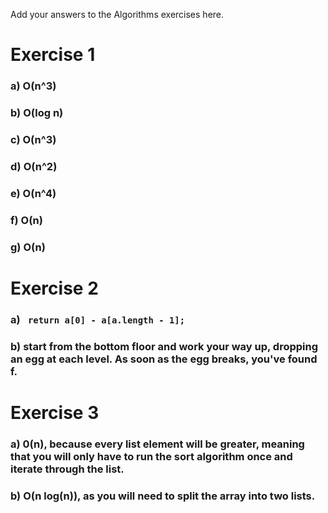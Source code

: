 Add your answers to the Algorithms exercises here.

# Exercise 1
### a) O(n^3)
### b) O(log n)
### c) O(n^3)
### d) O(n^2)
### e) O(n^4)
### f) O(n)
### g) O(n)

# Exercise 2
### a) ``` return a[0] - a[a.length - 1];```
### b) start from the bottom floor and work your way up, dropping an egg at each level. As soon as the egg breaks, you've found f. 

# Exercise 3
### a) 0(n), because every list element will be greater, meaning that you will only have to run the sort algorithm once and iterate through the list.
### b) O(n log(n)), as you will need to split the array into two lists.